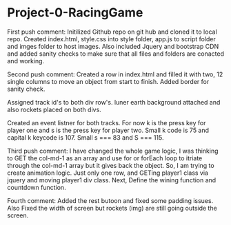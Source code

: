 # Project-0-RacingGame

First push comment:
Initilized Github repo on git hub and cloned it to local repo. Created index.html, style.css into style folder, app.js to script folder and imges folder to host images. Also included Jquery and bootstrap CDN and added sanity checks to make sure that all files and folders are conacted and working.

Second push comment:
Created a row in index.html and filled it with two, 12 single columns to move an object from start to finish. Added border for sanity check.

Assigned track id's to both div row's. luner earth background attached and also rockets placed on both divs.

Created an event listner for both tracks. For now k is the press key for player one and s is the press key for player two. Small k code is 75 and capital k keycode is 107. Small s === 83 and S === 115.

Third push comment:
I have changed the whole game logic, I was thinking to GET the col-md-1 as an array and use for or forEach loop to itriate through the col-md-1 array but it gives back the object. So, I am trying to create animation logic. Just only one row, and GETing player1 class via jquery and moving player1 div class. Next, Define the wining function and countdown function.

Fourth comment:
Added the rest butoon and fixed some padding issues. Also Fixed the width of screen but rockets (img) are still going outside the screen.